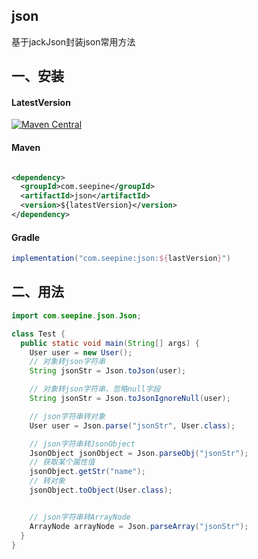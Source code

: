 ## json

基于jackJson封装json常用方法

## 一、安装

#### LatestVersion

[![Maven Central](https://img.shields.io/maven-central/v/com.seepine/json.svg)](https://search.maven.org/search?q=g:com.seepine%20a:json)

#### Maven

```xml

<dependency>
  <groupId>com.seepine</groupId>
  <artifactId>json</artifactId>
  <version>${latestVersion}</version>
</dependency>
```

#### Gradle

```gradle
implementation("com.seepine:json:${lastVersion}")
```

## 二、用法

```java
import com.seepine.json.Json;

class Test {
  public static void main(String[] args) {
    User user = new User();
    // 对象转json字符串
    String jsonStr = Json.toJson(user);

    // 对象转json字符串，忽略null字段
    String jsonStr = Json.toJsonIgnoreNull(user);

    // json字符串转对象
    User user = Json.parse("jsonStr", User.class);

    // json字符串转JsonObject
    JsonObject jsonObject = Json.parseObj("jsonStr");
    // 获取某个属性值
    jsonObject.getStr("name");
    // 转对象
    jsonObject.toObject(User.class);


    // json字符串转ArrayNode
    ArrayNode arrayNode = Json.parseArray("jsonStr");
  }
}
```

